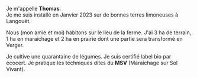 Je m'appelle **Thomas**.\
Je me suis installé en Janvier 2023 sur de bonnes terres limoneuses à Langouët.

Nous (mon amie et moi) habitons sur le lieu de la ferme. J'ai 3 ha de terrain, 1 ha en maraîchage et 2 ha en prairie dont une partie sera transformé en Verger.

Je cultive une quarantaine de légumes. Je suis certifié label bio par écocert. Je pratique les techniques dites du **MSV** (Maraîchage sur Sol Vivant).